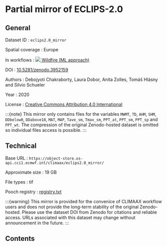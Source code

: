 # Partial mirror of ECLIPS-2.0


## General

Dataset ID
: `eclips2.0_mirror`

Spatial coverage
: Europe

In workflows
: [<img src="../../images/icon_s/icon_s_fire.png" class="hazard-icon"> Wildfire (ML approach)](../../notebooks/workflows/FIRE/01_wildfire_ML/Risk_workflow_description_FIRE_ML)

DOI
: [10.5281/zenodo.3952159](https://doi.org/10.5281/zenodo.3952159)

Authors
: Debojyoti Chakraborty, Laura Dobor, Anita Zolles, Tomáš Hlásny and Silvio Schueler

Year
: 2020

License
: [Creative Commons Attribution 4.0 International](https://creativecommons.org/licenses/by/4.0/legalcode)


:::{note}
This mirror only contains files for the variables `MWMT`, `TD`, `AHM`, `SHM`, `DDbelow0`, `DDabove18`, `MAT`, `MAP`, `Tave_sm`, `Tmax_sm`, `PPT_at`, `PPT_sm`, `PPT_sp` and `PPT_wt`. The compression of the original Zenodo-hosted dataset is omitted so individual files access is possible.
:::


## Technical

Base URL
: `https://object-store.os-api.cci1.ecmwf.int/climaax/eclips2.0_mirror/`

Approximate size
: 19 GB

File types
: tif

Pooch registry
: [registry.txt](https://object-store.os-api.cci1.ecmwf.int/climaax/eclips2.0_mirror/metadata/registry.txt)

:::{warning}
This mirror is provided for the convenice of CLIMAAX workflow users and does not provide the long-term stability of the original Zenodo-hosted. Please use the dataset DOI from Zenodo for citations and reliable access. URLs associated with this dataset may change without announcement in the future.
:::


## Contents

<div class="dataset-file-list" data-base-url="https://object-store.os-api.cci1.ecmwf.int/climaax/eclips2.0_mirror/"></div>

